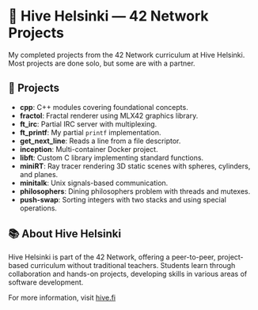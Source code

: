 # 🐝 Hive Helsinki — 42 Network Projects

My completed projects from the 42 Network curriculum at Hive Helsinki. Most projects are done solo, but some are with a partner.

## 📁 Projects

- **cpp**:  C++ modules covering foundational concepts.
- **fractol**:  Fractal renderer using MLX42 graphics library.
- **ft_irc**:  Partial IRC server with multiplexing.
- **ft_printf**:  My partial `printf` implementation.
- **get_next_line**:  Reads a line from a file descriptor.
- **inception**:  Multi-container Docker project.
- **libft**:  Custom C library implementing standard functions.
- **miniRT**:  Ray tracer rendering 3D static scenes with spheres, cylinders, and planes.
- **minitalk**:  Unix signals-based communication.
- **philosophers**:  Dining philosophers problem with threads and mutexes.
- **push-swap**:  Sorting integers with two stacks and using special operations.

## 📚 About Hive Helsinki

Hive Helsinki is part of the 42 Network, offering a peer-to-peer, project-based curriculum without traditional teachers. Students learn through collaboration and hands-on projects, developing skills in various areas of software development.

For more information, visit [hive.fi](https://www.hive.fi/en)
